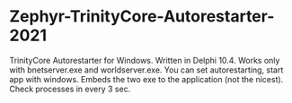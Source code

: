 # Zephyr-TrinityCore-Autorestarter-2021
TrinityCore Autorestarter for Windows.
Written in Delphi 10.4.
Works only with bnetserver.exe and worldserver.exe.
You can set autorestarting, start app with windows.
Embeds the two exe to the application (not the nicest).
Check processes in every 3 sec.